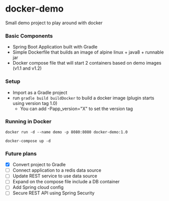 # docker-demo
Small demo project to play around with docker

### Basic Components ###
* Spring Boot Application built with Gradle
* Simple Dockerfile that builds an image of alpine linux + java8 + runnable jar
* Docker compose file that will start 2 containers based on demo images (v1.1 and v1.2)

### Setup ###
* Import as a Gradle project
* run `gradle build buildDocker` to build a docker image (plugin starts using version tag 1.0)
   * You can add -Papp_version="X" to set the version tag

### Running in Docker ###
`docker run -d --name demo -p 8080:8080 docker-demo:1.0`  

`docker-compose up -d`

### Future plans ###
- [X] Convert project to Gradle
- [ ] Connect application to a redis data source
- [ ] Update REST service to use data source
- [ ] Expand on the compose file include a DB container
- [ ] Add Spring cloud config
- [ ] Secure REST API using Spring Security
